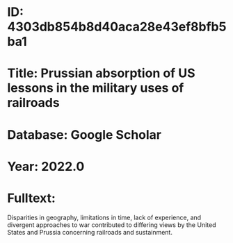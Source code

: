 # ID: 4303db854b8d40aca28e43ef8bfb5ba1
# Title: Prussian absorption of US lessons in the military uses of railroads
# Database: Google Scholar
# Year: 2022.0
# Fulltext:
Disparities in geography, limitations in time, lack of experience, and divergent approaches to war contributed to differing views by the United States and Prussia concerning railroads and sustainment.